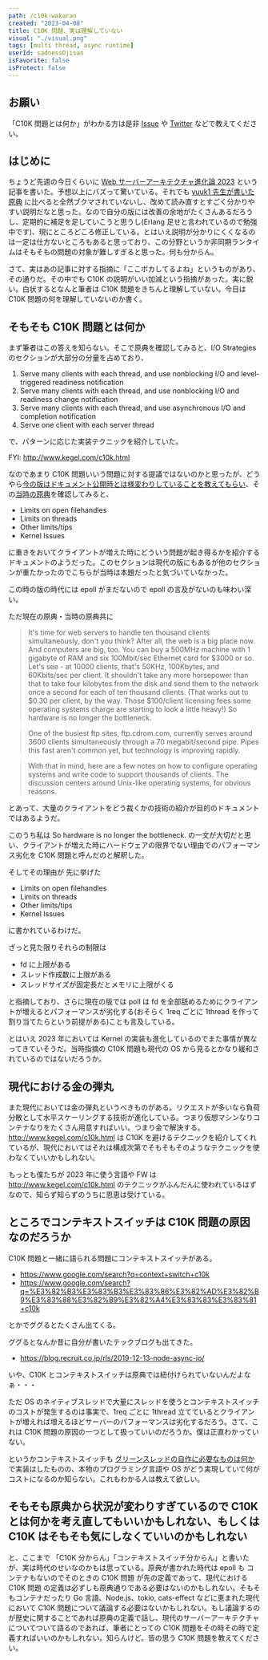 ```yaml
---
path: /c10k-wakaran
created: "2023-04-08"
title: C10K 問題、実は理解していない
visual: "./visual.png"
tags: [multi thread, async runtime]
userId: sadnessOjisan
isFavorite: false
isProtect: false
---
```


## お願い

「C10K 問題とは何か」がわかる方は是非 [Issue](https://github.com/sadnessOjisan/blog.ojisan.io) や [Twitter](https://twitter.com/sadnessOjisan) などで教えてください。

## はじめに

ちょうど先週の今日くらいに [Web サーバーアーキテクチャ進化論 2023](https://blog.ojisan.io/server-architecture-2023/) という記事を書いた。予想以上にバズって驚いている。それでも [yuuk1 先生が書いた原典](https://blog.yuuk.io/entry/2015-webserver-architecture) に比べると全然ブクマされていないし、改めて読み直すとすごく分かりやすい説明だなと思った。なので自分の版には改善の余地がたくさんあるだろうし、定期的に補足を足していこうと思うし(Erlang 足せと言われているので勉強中です)、現にところどころ修正している。とはいえ説明が分かりにくくなるのは一定は仕方ないところもあると思っており、この分野というか非同期ランタイムはそもそもの問題の対象が難しすぎると思った。何も分からん。

さて、実はあの記事に対する指摘に「ここボカしてるよね」というものがあり、その通りだ。その中でも C10K の説明がいい加減という指摘があった。実に鋭い。白状するとなんと筆者は C10K 問題をきちんと理解していない。今日は C10K 問題の何を理解していないのか書く。

## そもそも C10K 問題とは何か

まず筆者はこの答えを知らない。そこで原典を確認してみると、I/O Strategies のセクションが大部分の分量を占めており、

1. Serve many clients with each thread, and use nonblocking I/O and level-triggered readiness notification
2. Serve many clients with each thread, and use nonblocking I/O and readiness change notification
3. Serve many clients with each thread, and use asynchronous I/O and completion notification
4. Serve one client with each server thread

で、パターンに応じた実装テクニックを紹介していた。

FYI: <http://www.kegel.com/c10k.html>

なのであまり C10K 問題いいう問題に対する提議ではないのかと思ったが、どうやら[今の版はドキュメント公開時とは様変わりしていることを教えてもらい](https://github.com/sadnessOjisan/blog.ojisan.io/issues/316)、その[当時の原典](https://web.archive.org/web/19990508164301/http://www.kegel.com/c10k.html)を確認してみると、

- Limits on open filehandles
- Limits on threads
- Other limits/tips
- Kernel Issues

に重きをおいてクライアントが増えた時にどういう問題が起き得るかを紹介するドキュメントのようだった。このセクションは現代の版にもあるが他のセクションが重たかったのでこちらが当時は本題だったと気づいていなかった。

この時の版の時代には epoll がまだないので epoll の言及がないのも味わい深い。

ただ現在の原典・当時の原典共に

> It's time for web servers to handle ten thousand clients simultaneously, don't you think? After all, the web is a big place now.
> And computers are big, too. You can buy a 500MHz machine with 1 gigabyte of RAM and six 100Mbit/sec Ethernet card for $3000 or so. Let's see - at 10000 clients, that's 50KHz, 100Kbytes, and 60Kbits/sec per client. It shouldn't take any more horsepower than that to take four kilobytes from the disk and send them to the network once a second for each of ten thousand clients. (That works out to $0.30 per client, by the way. Those $100/client licensing fees some operating systems charge are starting to look a little heavy!) So hardware is no longer the bottleneck.

> One of the busiest ftp sites, ftp.cdrom.com, currently serves around 3600 clients simultaneously through a 70 megabit/second pipe. Pipes this fast aren't common yet, but technology is improving rapidly.

> With that in mind, here are a few notes on how to configure operating systems and write code to support thousands of clients. The discussion centers around Unix-like operating systems, for obvious reasons.

とあって、大量のクライアントをどう裁くかの技術の紹介が目的のドキュメントではあるようだ。

このうち私は So hardware is no longer the bottleneck. の一文が大切だと思い、クライアントが増えた時にハードウェアの限界でない理由でのパフォーマンス劣化を C10K 問題と呼んだのと解釈した。

そしてその理由が 先に挙げた

- Limits on open filehandles
- Limits on threads
- Other limits/tips
- Kernel Issues

に書かれているわけだ。

ざっと見た限りそれらの制限は

- fd に上限がある
- スレッド作成数に上限がある
- スレッドサイズが固定長だとメモリに上限がくる

と指摘しており、さらに現在の版では poll は fd を全部舐めるためにクライアントが増えるとパフォーマンスが劣化する(おそらく 1req ごとに 1thread を作って割り当てたらという前提がある)ことも言及している。

とはいえ 2023 年においては Kernel の実装も進化しているのでまた事情が異なってきていそうだ。当時指摘の C10K 問題も現代の OS から見るとかなり緩和されているのではないだろうか。

## 現代における金の弾丸

また現代においては金の弾丸というべきものがある。リクエストが多いなら負荷分散として水平スケーリングする技術が進化している。つまり仮想マシンなりコンテナなりをたくさん用意すればいい。つまり金で解決する。<http://www.kegel.com/c10k.html> は C10K を避けるテクニックを紹介してくれているが、現代においてはそれは構成次第でそもそもそのようなテクニックを使わなくていいかもしれない。

もっとも僕たちが 2023 年に使う言語や FW は <http://www.kegel.com/c10k.html> のテクニックがふんだんに使われているはずなので、知らず知らずのうちに恩恵は受けている。

## ところでコンテキストスイッチは C10K 問題の原因なのだろうか

C10K 問題と一緒に語られる問題にコンテキストスイッチがある。

- <https://www.google.com/search?q=context+switch+c10k>
- <https://www.google.com/search?q=%E3%82%B3%E3%83%B3%E3%83%86%E3%82%AD%E3%82%B9%E3%83%88%E3%82%B9%E3%82%A4%E3%83%83%E3%83%81+c10k>

とかでググるとたくさん出てくる。

ググるとなんか昔に自分が書いたテックブログも出てきた。

- <https://blog.recruit.co.jp/rls/2019-12-13-node-async-io/>

いや、C10K とコンテキストスイッチは原典では紐付けられていないんだよなぁ・・・

ただ OS のネイティブスレッドで大量にスレッドを使うとコンテキストスイッチのコストが発生するのは事実で、1req ごとに 1thread 立てているとクライアントが増えれば増えるほどサーバーのパフォーマンスは劣化するだろう。さて、これは C10K 問題の原因の一つとして扱っていいのだろうか。僕は正直わかっていない。

というかコンテキストスイッチも [グリーンスレッドの自作に必要なものは何か](https://blog.ojisan.io/multi-green-thread/) で実装はしたものの、本物のプログラミング言語や OS がどう実現していて何がコストになるのか知らない。これもわかる人は教えて欲しい。

## そもそも原典から状況が変わりすぎているので C10K とは何かを考え直してもいいかもしれない、もしくは C10K はそもそも気にしなくていいのかもしれない

と、ここまで 「C10K 分からん」「コンテキストスイッチ分からん」と書いたが、実は時代のせいなのかもは思っている。原典が書かれた時代は epoll も コンテナもないのでそのときの C10K 問題 が先の定義であって、現代における C10K 問題 の定義は必ずしも原典通りである必要はないのかもしれない。そもそもコンテナだったり Go 言語、Node.js、tokio, cats-effect などに恵まれた現代において C10K 問題について議論する必要はないかもしれない。もし議論するのが歴史に関することであれば原典の定義で話し、現代のサーバーアーキテクチャについてついて語るのであれば、筆者にとっての C10K 問題をその時その時で定義すればいいのかもしれない。知らんけど。皆の思う C10K 問題を教えてください。
